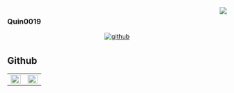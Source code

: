 <div align="right">
<img src="https://komarev.com/ghpvc/?username=Quin0019&&style=flat-square" align="right" />
</div>  
  
### Quin0019
<div align="middle">
<a href="https://github.com/Quin0019" target="_blank">
<img src=https://img.shields.io/badge/github-%2324292e.svg?&style=for-the-badge&logo=github&logoColor=white alt=github style="margin-bottom: 5px;" />
</a>
</div>

<!--
**Quin0019/Quin0019** is a ✨ _special_ ✨ repository because its `README.md` (this file) appears on your GitHub profile.

Here are some ideas to get you started:

- 🔭 I’m currently working on ...
- 🌱 I’m currently learning ...
- 👯 I’m looking to collaborate on ...
- 🤔 I’m looking for help with ...
- 💬 Ask me about ...
- 📫 How to reach me: ...
- 😄 Pronouns: ...
- ⚡ Fun fact: ...
-->



## Github
<table><tr><td valign="top" width="50%">

<img src="https://github-readme-stats.vercel.app/api?username=Quin0019&show_icons=true&count_private=true&hide_border=true" align="left" style="width: 100%" />

</td><td valign="top" width="50%">

<img src="https://github-readme-stats.vercel.app/api/top-langs/?username=Quin0019&hide_border=true&layout=compact" align="left" style="width: 100%" />

</td></tr></table>  

<br/>
